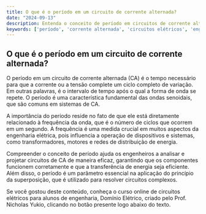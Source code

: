 ```yaml
---
title: O que é o período em um circuito de corrente alternada?
date: "2024-09-13"
description: Entenda o conceito de período em circuitos de corrente alternada e sua importância na análise de sistemas elétricos.
keywords: ['período', 'corrente alternada', 'circuitos elétricos', 'engenharia']
---
```


## O que é o período em um circuito de corrente alternada?

O período em um circuito de corrente alternada (CA) é o tempo necessário para que a corrente ou a tensão complete um ciclo completo de variação. Em outras palavras, é o intervalo de tempo após o qual a forma de onda se repete. O período é uma característica fundamental das ondas senoidais, que são comuns em sistemas de CA.

A importância do período reside no fato de que ele está diretamente relacionado à frequência da onda, que é o número de ciclos que ocorrem em um segundo. A frequência é uma medida crucial em muitos aspectos da engenharia elétrica, pois influencia a operação de dispositivos e sistemas, como transformadores, motores e redes de distribuição de energia.

Compreender o conceito de período ajuda os engenheiros a analisar e projetar circuitos de CA de maneira eficaz, garantindo que os componentes funcionem corretamente e que a transferência de energia seja eficiente. Além disso, o período é um parâmetro essencial na aplicação do princípio da superposição, que é utilizado para resolver circuitos complexos.

Se você gostou deste conteúdo, conheça o curso online de circuitos elétricos para alunos de engenharia, Domínio Elétrico, criado pelo Prof. Nicholas Yukio, clicando no botão presente logo abaixo do texto.